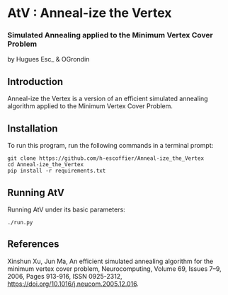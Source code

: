 # AtV : Anneal-ize the Vertex
### Simulated Annealing applied to the Minimum Vertex Cover Problem

by Hugues Esc_ & OGrondin

## Introduction
Anneal-ize the Vertex is a version of an efficient simulated annealing algorithm applied to the Minimum Vertex Cover Problem. 

## Installation
To run this program, run the following commands in a terminal prompt:
```
git clone https://github.com/h-escoffier/Anneal-ize_the_Vertex
cd Anneal-ize_the_Vertex
pip install -r requirements.txt 
```

## Running AtV
Running AtV under its basic parameters:
```
./run.py 
```

## References

Xinshun Xu, Jun Ma, An efficient simulated annealing algorithm for the minimum vertex cover problem, Neurocomputing, Volume 69, Issues 7–9, 2006, Pages 913-916, ISSN 0925-2312, https://doi.org/10.1016/j.neucom.2005.12.016.
